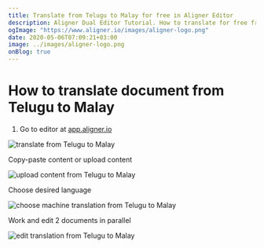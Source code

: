 ```yaml
---
title: Translate from Telugu to Malay for free in Aligner Editor
description: Aligner Dual Editor Tutorial. How to translate for free from Telugu to Malay. Aligner is multilingual document management platform. 
ogImage: "https://www.aligner.io/images/aligner-logo.png"
date: 2020-05-06T07:09:21+03:00
image: ../images/aligner-logo.png
onBlog: true
---
```


# How to translate document from Telugu to Malay

1. Go to editor at [app.aligner.io](https://app.aligner.io "Aligner App web page")

![translate from Telugu to Malay](../aligner-blank-editor.png "translate from Telugu to Malay")

Copy-paste content or upload content

![upload content from Telugu to Malay](../aligner-uploaded-document.png "upload content from Telugu to Malay")

Choose desired language

![choose machine translation from Telugu to Malay](../aligner-language-dropdown.png "choose machine translation from Telugu to Malay")

Work and edit 2 documents in parallel

![edit translation from Telugu to Malay](../aligner-double-sitded-editor.png "edit translation from Telugu to Malay")

